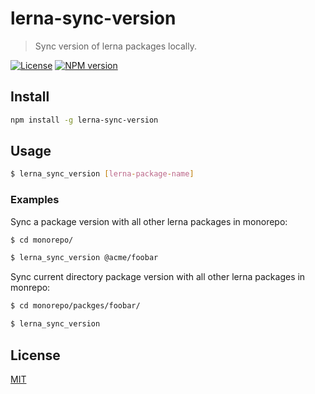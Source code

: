 # lerna-sync-version

> Sync version of lerna packages locally.

[![License](http://img.shields.io/badge/license-MIT-blue.svg)](https://raw.githubusercontent.com/miguelmota/lerna-sync-version/master/LICENSE)
[![NPM version](https://badge.fury.io/js/lerna-sync-version.svg)](http://badge.fury.io/js/lerna-sync-version)

## Install

```bash
npm install -g lerna-sync-version
```

## Usage

```bash
$ lerna_sync_version [lerna-package-name]
```

### Examples

Sync a package version with all other lerna packages in monorepo:

```bash
$ cd monorepo/

$ lerna_sync_version @acme/foobar
```

Sync current directory package version with all other lerna packages in monrepo:

```bash
$ cd monorepo/packges/foobar/

$ lerna_sync_version
```

## License

[MIT](LICENSE)
